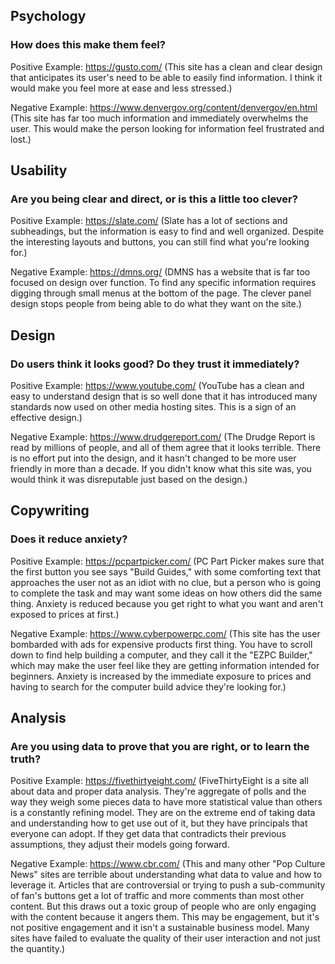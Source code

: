 ## Psychology

### How does this make them feel?

Positive Example: https://gusto.com/ (This site has a clean and clear design that anticipates its user's need to be able to easily find information. I think it would make you feel more at ease and less stressed.)

Negative Example: https://www.denvergov.org/content/denvergov/en.html (This site has far too much information and immediately overwhelms the user. This would make the person looking for information feel frustrated and lost.)

## Usability

### Are you being clear and direct, or is this a little too clever?

Positive Example: https://slate.com/ (Slate has a lot of sections and subheadings, but the information is easy to find and well organized. Despite the interesting layouts and buttons, you can still find what you're looking for.)

Negative Example: https://dmns.org/ (DMNS has a website that is far too focused on design over function. To find any specific information requires digging through small menus at the bottom of the page. The clever panel design stops people from being able to do what they want on the site.)

## Design

### Do users think it looks good? Do they trust it immediately?

Positive Example: https://www.youtube.com/ (YouTube has a clean and easy to understand design that is so well done that it has introduced many standards now used on other media hosting sites. This is a sign of an effective design.)

Negative Example: https://www.drudgereport.com/ (The Drudge Report is read by millions of people, and all of them agree that it looks terrible. There is no effort put into the design, and it hasn't changed to be more user friendly in more than a decade. If you didn't know what this site was, you would think it was disreputable just based on the design.)

## Copywriting

### Does it reduce anxiety?

Positive Example: https://pcpartpicker.com/ (PC Part Picker makes sure that the first button you see says "Build Guides," with some comforting text that approaches the user not as an idiot with no clue, but a person who is going to complete the task and may want some ideas on how others did the same thing. Anxiety is reduced because you get right to what you want and aren't exposed to prices at first.)

Negative Example: https://www.cyberpowerpc.com/ (This site has the user bombarded with ads for expensive products first thing. You have to scroll down to find help building a computer, and they call it the "EZPC Builder," which may make the user feel like they are getting information intended for beginners. Anxiety is increased by the immediate exposure to prices and having to search for the computer build advice they're looking for.)

## Analysis

###  Are you using data to prove that you are right, or to learn the truth?

Positive Example: https://fivethirtyeight.com/ (FiveThirtyEight is a site all about data and proper data analysis. They're aggregate of polls and the way they weigh some pieces data to have more statistical value than others is a constantly refining model. They are on the extreme end of taking data and understanding how to get use out of it, but they have principals that everyone can adopt. If they get data that contradicts their previous assumptions, they adjust their models going forward.

Negative Example: https://www.cbr.com/ (This and many other "Pop Culture News" sites are terrible about understanding what data to value and how to leverage it. Articles that are controversial or trying to push a sub-community of fan's buttons get a lot of traffic and more comments than most other content. But this draws out a toxic group of people who are only engaging with the content because it angers them. This may be engagement, but it's not positive engagement and it isn't a sustainable business model. Many sites have failed to evaluate the quality of their user interaction and not just the quantity.)
